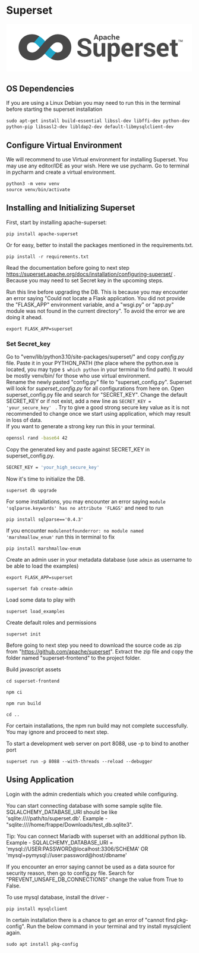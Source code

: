 # Superset

<img
  src="https://github.com/apache/superset/raw/master/superset-frontend/src/assets/branding/superset-logo-horiz-apache.png"
  alt="Superset"
  width="500"
/>

## OS Dependencies
If you are using a Linux Debian you may need to run this in the terminal before starting the superset installation

```shell
sudo apt-get install build-essential libssl-dev libffi-dev python-dev python-pip libsasl2-dev libldap2-dev default-libmysqlclient-dev
```

## Configure Virtual Environment
We will recommend to use Virtual environment for installing Superset.
You may use any editor/IDE as your wish. Here we use pycharm. Go to terminal in pycharm and create a virtual environment.

```shell
python3 -m venv venv
source venv/bin/activate
```

## Installing and Initializing Superset

First, start by installing apache-superset:

```shell
pip install apache-superset
```
Or for easy, better to install the packages mentioned in the requirements.txt.
```shell
pip install -r requirements.txt
```

Read the documentation before going to next step https://superset.apache.org/docs/installation/configuring-superset/ .
Because you may need to set Secret key in the upcoming steps.

Run this line before upgrading the DB. This is because you may encounter an error saying "Could not locate a Flask application. You did not provide the "FLASK_APP" environment variable, and a "wsgi.py" or "app.py" module was not found in the current directory".
To avoid the error we are doing it ahead.

````shell
export FLASK_APP=superset
````

### Set Secret_key
Go to "venv/lib/python3.10/site-packages/superset/" and copy _config.py_ file.
Paste it in your PYTHON_PATH (the place where the python.exe is located, you may type ````$ which python```` in your terminal to find path). 
It would be mostly venv/bin/ for those who use virtual environment.<br>
Rename the newly pasted "config.py" file to "superset_config.py". Superset will look for _superset_config.py_ for all configurations from here on.
Open superset_config.py file and search for "SECRET_KEY".
Change the default SECRET_KEY or if not exist, add a new line as ````SECRET_KEY = 'your_secure_key' ```` . Try to give a good strong secure key value as it is not recommended to change once we start using application, which may result in loss of data.<br>
If you want to generate a strong key run this in your terminal. 
```sh 
openssl rand -base64 42
```
Copy the generated key and paste against SECRET_KEY in superset_config.py.
```bash
SECRET_KEY = 'your_high_secure_key'
```

Now it's time to initialize the DB.
````shell
superset db upgrade
````

For some installations, you may encounter an error saying `````module 'sqlparse.keywords' has no attribute 'FLAGS'````` and need to run

```shell
pip install sqlparse=='0.4.3'
```
If you encounter ```` modulenotfounderror: no module named 'marshmallow_enum' ```` run this in terminal to fix
````shell
pip install marshmallow-enum
````

Create an admin user in your metadata database (use `admin` as username to be able to load the examples)
````shell
export FLASK_APP=superset
````
````shell
superset fab create-admin
````

Load some data to play with

````shell
superset load_examples
````
Create default roles and permissions
````shell
superset init
````

Before going to next step you need to download the source code as zip from "https://github.com/apache/superset".
Extract the zip file and copy the folder named "superset-frontend" to the project folder.

Build javascript assets
````shell
cd superset-frontend
````
````shell
npm ci
````
````shell
npm run build
````
````shell
cd ..
````

For certain installations, the npm run build may not complete successfully. You may ignore and proceed to next step.

To start a development web server on port 8088, use -p to bind to another port
````shell
superset run -p 8088 --with-threads --reload --debugger
````
## Using Application
Login with the admin credentials which you created while configuring.

You can start connecting database with some sample sqlite file.
SQLALCHEMY_DATABASE_URI should be like 'sqlite:////path/to/superset.db'. 
Example - "sqlite:////home/frappe/Downloads/test_db.sqlite3".

Tip: You can connect Mariadb with superset with an additional python lib.
Example - SQLALCHEMY_DATABASE_URI = 'mysql://USER:PASSWORD@localhost:3306/SCHEMA'
OR 'mysql+pymysql://user:password@host/dbname'

If you encounter an error saying cannot be used as a data source for security reason, then go to config.py file.
Search for "PREVENT_UNSAFE_DB_CONNECTIONS" change the value from True to False.

To use mysql database, install the driver -
````shell
pip install mysqlclient
````

In certain installation there is a chance to get an error of "cannot find pkg-config".
Run the below command in your terminal and try install mysqlclient again. 
````shell
sudo apt install pkg-config
````




